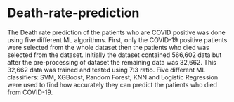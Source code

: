 # Death-rate-prediction
The Death rate prediction of the patients who are COVID positive was done
using five different ML algorithms. First, only the COVID-19 positive patients were
selected from the whole dataset then the patients who died was selected from the
dataset. Initially the dataset contained 566,602 data but after the pre-processing of
dataset the remaining data was 32,662. This 32,662 data was trained and tested using
7:3 ratio. Five different ML classifiers: SVM, XGBoost, Random Forest, KNN and
Logistic Regression were used to find how accurately they can predict the patients
who died from COVID-19.
